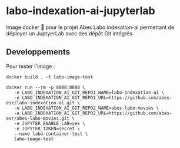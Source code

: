 # labo-indexation-ai-jupyterlab

Image docker 🐳 pour le projet Abes Labo indexation-ai permettant de déployer un JuptyerLab avec des dépôt Git intégrés


## Developpements

Pour tester l'image :

```
docker build . -t labo-image-test

docker run --rm -p 8888:8888 \
   -e LABO_INDEXATION_AI_GIT_REPO1_NAME=labo-indexation-ai \
   -e LABO_INDEXATION_AI_GIT_REPO1_URL=https://github.com/abes-esr/labo-indexation-ai.git \
   -e LABO_INDEXATION_AI_GIT_REPO2_NAME=abes-labo-movies \
   -e LABO_INDEXATION_AI_GIT_REPO2_URL=https://github.com/abes-esr/abes-labo-movies.git \
   -e JUPYTER_ENABLE_LAB=yes \
   -e JUPYTER_TOKEN=secret \
   --name labo-container-test \
   labo-image-test


```
